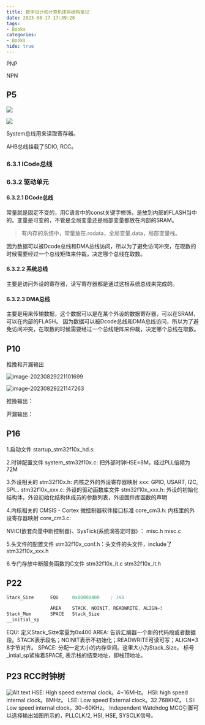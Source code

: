 ```yaml
---
title: 数字设计和计算机体系结构笔记
date: 2023-08-17 17:39:28
tags:
- Books
categories:
- Books
hide: true
---
```


PNP

NPN

## P5

![](https://xyc-1316422823.cos.ap-shanghai.myqcloud.com/20230827204939.png)


![](https://xyc-1316422823.cos.ap-shanghai.myqcloud.com/20230827210915.png)

System总线用来读取寄存器。

AHB总线挂载了SDIO, RCC。

### 6.3.1 ICode总线

### 6.3.2 驱动单元

#### 6.3.2.1 DCode总线

常量就是固定不变的，用C语言中的const关键字修饰，是放到内部的FLASH当中的。变量是可变的，不管是全局变量还是局部变量都放在内部的SRAM。

> 有内存的系统中，常量放在.rodata，全局变量.data，局部变量栈。

 因为数据可以被Dcode总线和DMA总线访问，所以为了避免访问冲突，在取数的时候需要经过一个总线矩阵来仲裁，决定哪个总线在取数。

#### 6.3.2.2 系统总线

主要是访问外设的寄存器，读写寄存器都是通过这根系统总线来完成的。

#### 6.3.2.3 DMA总线

主要是用来传输数据，这个数据可以是在某个外设的数据寄存器，可以在SRAM，可以在内部的FLASH。 因为数据可以被Dcode总线和DMA总线访问，所以为了避免访问冲突，在取数的时候需要经过一个总线矩阵来仲裁，决定哪个总线在取数。

## P10

推挽和开漏输出

![image-20230829221101699](C:\Users\yucheng_xiang\AppData\Roaming\Typora\typora-user-images\image-20230829221101699.png)

![image-20230829221147263](C:\Users\yucheng_xiang\AppData\Roaming\Typora\typora-user-images\image-20230829221147263.png)

推挽输出：

开漏输出：

## P16

1.启动文件
startup_stm32f10x_hd.s:

2.时钟配置文件
system_stm32f10x.c: 把外部时钟HSE=8M，经过PLL倍频为72M

3.外设相关的
stm32f10x.h: 内核之外的外设寄存器映射
xxx: GPIO, USART, I2C, SPI...
stm32f10x_xxx.c: 外设的驱动函数库文件
stm32f10x_xxx.h: 外设的初始化结构体，外设初始化结构体成员的参数列表，外设固件库函数的声明

4.内核相关的
CMSIS - Cortex 微控制器软件接口标准
core_cm3.h: 内核里的外设寄存器映射
core_cm3.c:

NVIC(嵌套向量中断控制器)、SysTick(系统滴答定时器) ：
misc.h
misc.c

5.头文件的配置文件
stm32f10x_conf.h：头文件的头文件，include了stm32f10x_xxx.h

6.专门存放中断服务函数的C文件
stm32f10x_it.c
stm32f10x_it.h

## P22

```asm
Stack_Size      EQU     0x00000400    ; 1KB

                AREA    STACK, NOINIT, READWRITE, ALIGN=3
Stack_Mem       SPACE   Stack_Size
__initial_sp
```

EQU: 定义Stack_Size常量为0x400
AREA: 告诉汇编器一个新的代码段或者数据段。STACK表示段名；NOINIT表示不初始化；READWRITE可读可写；ALIGN=3 8字节对齐。
SPACE: 分配一定大小的内存空间。这里大小为Stack_Size。
标号_intial_sp紧挨着SPACE, 表示栈的结束地址，即栈顶地址。

## P23 RCC时钟树

![Alt text](stm32clock.png)
HSE: High speed external clock。4~16MHz。
HSI: high speed internal clock。8MHz。
LSE: Low speed External clock。32.768KHZ。
LSI: Low speed internal clock。30~60KHz。
Independent Watchdog
MCO引脚可以选择输出如图所示的，PLLCLK/2, HSI, HSE, SYSCLK信号。
